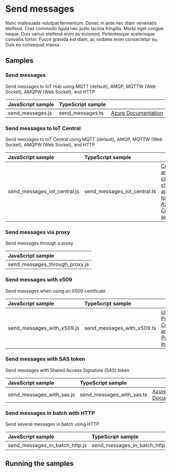 # Send messages

Nunc malesuada volutpat fermentum. Donec in ante nec diam venenatis eleifend. Cras commodo ligula nec justo lacinia fringilla. Morbi eget congue neque. Duis varius eleifend enim eu euismod. Pellentesque scelerisque convallis tortor. Fusce gravida est diam, ac sodales enim consectetur eu. Duis eu consequat massa.

## Samples

### Send messages

Send messages to IoT Hub using MQTT (default), AMQP, MQTTW (Web Socket), AMQPW (Web Socket), and HTTP

| JavaScript sample | TypeScript sample |                |
| :---------------- | :---------------- | :------------------ |
| send_messages.js  | send_messages.ts  | [Azure Documentation](https://docs.microsoft.com/en-us/azure/iot-central/core/tutorial-connect-device?pivots=programming-language-javascript) |

### Send messages to IoT Central

Send messages to IoT Central using MQTT (default), AMQP, MQTTW (Web Socket), AMQPW (Web Socket), and HTTP

| JavaScript sample | TypeScript sample |                |
| :---------------- | :---------------- | :------------------ |
| send_messages_iot_central.js  | send_messages_iot_central.ts  | [Create and connect a client application to your Azure IoT Central application](#) |

### Send messages via proxy

Send messages through a proxy

| JavaScript sample |
| :---------------- |
| send_messages_through_proxy.js  |  

### Send messages with x509

Send messages when using an X509 certificate

| JavaScript sample | TypeScript sample |                |
| :---------------- | :---------------- | :------------------ |
| send_messages_with_x509.js  | send_messages_with_x509.ts | [Understanding Public Key Cryptography and X.509 Public Key Infrastructure](https://docs.microsoft.com/en-us/azure/iot-hub/tutorial-x509-introduction) |

### Send messages with SAS token

Send messages with Shared Access Signature (SAS) token

| JavaScript sample | TypeScript sample |                |
| :---------------- | :---------------- | :------------------ |
| send_messages_with_sas.js  | send_messages_with_sas.ts | [Azure Documentation](https://docs.microsoft.com/en-us/azure/iot-hub/tutorial-x509-introduction) |

### Send messages in batch with HTTP

Send several messages in batch using HTTP

| JavaScript sample | TypeScript sample |           
| :---------------- | :---------------- | 
| send_messages_in_batch_http.js  | send_messages_in_batch_http.ts | 

## Running the samples
